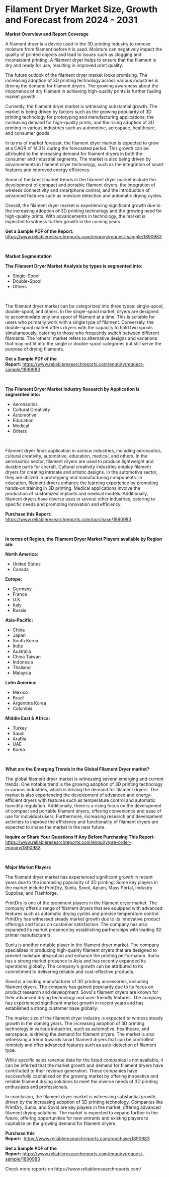 <p><h1>Filament Dryer Market Size, Growth and Forecast from 2024 - 2031</h1></p><p><strong>Market Overview and Report Coverage</strong></p>
<p><p>A filament dryer is a device used in the 3D printing industry to remove moisture from filament before it is used. Moisture can negatively impact the quality of printed objects and lead to issues such as clogging and inconsistent printing. A filament dryer helps to ensure that the filament is dry and ready for use, resulting in improved print quality.</p><p>The future outlook of the filament dryer market looks promising. The increasing adoption of 3D printing technology across various industries is driving the demand for filament dryers. The growing awareness about the importance of dry filament in achieving high-quality prints is further fueling market growth.</p><p>Currently, the filament dryer market is witnessing substantial growth. The market is being driven by factors such as the growing popularity of 3D printing technology for prototyping and manufacturing applications, the increasing demand for high-quality prints, and the rising adoption of 3D printing in various industries such as automotive, aerospace, healthcare, and consumer goods.</p><p>In terms of market forecast, the filament dryer market is expected to grow at a CAGR of 14.3% during the forecasted period. This growth can be attributed to the increasing demand for filament dryers in both the consumer and industrial segments. The market is also being driven by advancements in filament dryer technology, such as the integration of smart features and improved energy efficiency.</p><p>Some of the latest market trends in the filament dryer market include the development of compact and portable filament dryers, the integration of wireless connectivity and smartphone control, and the introduction of advanced features such as moisture detection and automatic drying cycles.</p><p>Overall, the filament dryer market is experiencing significant growth due to the increasing adoption of 3D printing technology and the growing need for high-quality prints. With advancements in technology, the market is expected to witness further growth in the coming years.</p></p>
<p><strong>Get a Sample PDF of the Report:</strong> <a href="https://www.reliableresearchreports.com/enquiry/request-sample/1890983">https://www.reliableresearchreports.com/enquiry/request-sample/1890983</a></p>
<p>&nbsp;</p>
<p><strong>Market Segmentation</strong></p>
<p><strong>The Filament Dryer Market Analysis by types is segmented into:</strong></p>
<p><ul><li>Single-Spool</li><li>Double-Spool</li><li>Others</li></ul></p>
<p>&nbsp;</p>
<p><p>The filament dryer market can be categorized into three types: single-spool, double-spool, and others. In the single-spool market, dryers are designed to accommodate only one spool of filament at a time. This is suitable for users who primarily work with a single type of filament. Conversely, the double-spool market offers dryers with the capacity to hold two spools simultaneously, catering to those who frequently switch between different filaments. The 'others' market refers to alternative designs and variations that may not fit into the single or double-spool categories but still serve the purpose of drying filaments.</p></p>
<p><strong>Get a Sample PDF of the Report:</strong>&nbsp;<a href="https://www.reliableresearchreports.com/enquiry/request-sample/1890983">https://www.reliableresearchreports.com/enquiry/request-sample/1890983</a></p>
<p>&nbsp;</p>
<p><strong>The Filament Dryer Market Industry Research by Application is segmented into:</strong></p>
<p><ul><li>Aeronautics</li><li>Cultural Creativity</li><li>Automotive</li><li>Education</li><li>Medical</li><li>Others</li></ul></p>
<p>&nbsp;</p>
<p><p>Filament dryer finds application in various industries, including aeronautics, cultural creativity, automotive, education, medical, and others. In the aeronautics sector, filament dryers are used to produce lightweight and durable parts for aircraft. Cultural creativity industries employ filament dryers for creating intricate and artistic designs. In the automotive sector, they are utilized in prototyping and manufacturing components. In education, filament dryers enhance the learning experience by promoting hands-on training in 3D printing. Medical applications involve the production of customized implants and medical models. Additionally, filament dryers have diverse uses in several other industries, catering to specific needs and promoting innovation and efficiency.</p></p>
<p><strong>Purchase this Report:</strong>&nbsp; <a href="https://www.reliableresearchreports.com/purchase/1890983">https://www.reliableresearchreports.com/purchase/1890983</a></p>
<p>&nbsp;</p>
<p><strong>In terms of Region, the Filament Dryer Market Players available by Region are:</strong></p>
<p>
    <p> <strong> North America: </strong>
        <ul>
            <li>United States</li>
            <li>Canada</li>
        </ul>
        </p> 
    <p> <strong> Europe: </strong>
        <ul>
            <li>Germany</li>
            <li>France</li>
            <li>U.K.</li>
            <li>Italy</li>
            <li>Russia</li>
        </ul>
        </p> 
    <p> <strong> Asia-Pacific: </strong>
        <ul>
            <li>China</li>
            <li>Japan</li>
            <li>South Korea</li>
            <li>India</li>
            <li>Australia</li>
            <li>China Taiwan</li>
            <li>Indonesia</li>
            <li>Thailand</li>
            <li>Malaysia</li>
        </ul>
        </p> 
    <p> <strong> Latin America: </strong>
        <ul>
            <li>Mexico</li>
            <li>Brazil</li>
            <li>Argentina Korea</li>
            <li>Colombia</li>
        </ul>
        </p> 
    <p> <strong> Middle East & Africa: </strong>
        <ul>
            <li>Turkey</li>
            <li>Saudi</li>
            <li>Arabia</li>
            <li>UAE</li>
            <li>Korea</li>
        </ul>
    </p>
    </p>
<p>&nbsp;</p>
<p><strong>What are the Emerging Trends in the Global Filament Dryer market?</strong></p>
<p><p>The global filament dryer market is witnessing several emerging and current trends. One notable trend is the growing adoption of 3D printing technology in various industries, which is driving the demand for filament dryers. The market is also experiencing the development of advanced and energy-efficient dryers with features such as temperature control and automatic humidity regulation. Additionally, there is a rising focus on the development of compact and portable filament dryers, offering convenience and ease of use for individual users. Furthermore, increasing research and development activities to improve the efficiency and functionality of filament dryers are expected to shape the market in the near future.</p></p>
<p><strong>Inquire or Share Your Questions If Any Before Purchasing This Report</strong>- <a href="https://www.reliableresearchreports.com/enquiry/pre-order-enquiry/1890983">https://www.reliableresearchreports.com/enquiry/pre-order-enquiry/1890983</a></p>
<p>&nbsp;</p>
<p><strong>Major Market Players</strong></p>
<p><p>The filament dryer market has experienced significant growth in recent years due to the increasing popularity of 3D printing. Some key players in the market include PrintDry, Sunlu, Sovol, Apium, Mass Portal, Industry Supplies, and Flashforge.</p><p>PrintDry is one of the prominent players in the filament dryer market. The company offers a range of filament dryers that are equipped with advanced features such as automatic drying cycles and precise temperature control. PrintDry has witnessed steady market growth due to its innovative product offerings and focus on customer satisfaction. The company has also expanded its market presence by establishing partnerships with leading 3D printer manufacturers.</p><p>Sunlu is another notable player in the filament dryer market. The company specializes in producing high-quality filament dryers that are designed to prevent moisture absorption and enhance the printing performance. Sunlu has a strong market presence in Asia and has recently expanded its operations globally. The company's growth can be attributed to its commitment to delivering reliable and cost-effective products.</p><p>Sovol is a leading manufacturer of 3D printing accessories, including filament dryers. The company has gained popularity due to its focus on product research and development. Sovol's filament dryers are known for their advanced drying technology and user-friendly features. The company has experienced significant market growth in recent years and has established a strong customer base globally.</p><p>The market size of the filament dryer industry is expected to witness steady growth in the coming years. The increasing adoption of 3D printing technology in various industries, such as automotive, healthcare, and aerospace, is driving the demand for filament dryers. The market is also witnessing a trend towards smart filament dryers that can be controlled remotely and offer advanced features such as auto-detection of filament type.</p><p>While specific sales revenue data for the listed companies is not available, it can be inferred that the market growth and demand for filament dryers have contributed to their revenue generation. These companies have successfully capitalized on the growing market by offering innovative and reliable filament drying solutions to meet the diverse needs of 3D printing enthusiasts and professionals.</p><p>In conclusion, the filament dryer market is witnessing substantial growth, driven by the increasing adoption of 3D printing technology. Companies like PrintDry, Sunlu, and Sovol are key players in the market, offering advanced filament drying solutions. The market is expected to expand further in the future, offering opportunities for new entrants and existing players to capitalize on the growing demand for filament dryers.</p></p>
<p><strong>Purchase this Report:</strong>&nbsp;&nbsp;<a href="https://www.reliableresearchreports.com/purchase/1890983">https://www.reliableresearchreports.com/purchase/1890983</a></p>
<p></p>
<p><strong>Get a Sample PDF of the Report:</strong>&nbsp;<a href="https://www.reliableresearchreports.com/enquiry/request-sample/1890983">https://www.reliableresearchreports.com/enquiry/request-sample/1890983</a></p>
<p>Check more reports on https://www.reliableresearchreports.com/</p>